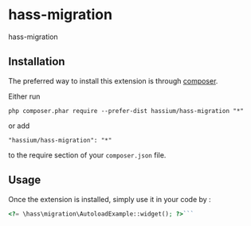 hass-migration
===================
hass-migration

Installation
------------

The preferred way to install this extension is through [composer](http://getcomposer.org/download/).

Either run

```
php composer.phar require --prefer-dist hassium/hass-migration "*"
```

or add

```
"hassium/hass-migration": "*"
```

to the require section of your `composer.json` file.


Usage
-----

Once the extension is installed, simply use it in your code by  :

```php
<?= \hass\migration\AutoloadExample::widget(); ?>```